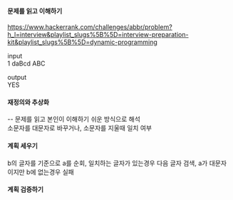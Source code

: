 #### 문제를 읽고 이해하기
https://www.hackerrank.com/challenges/abbr/problem?h_l=interview&playlist_slugs%5B%5D=interview-preparation-kit&playlist_slugs%5B%5D=dynamic-programming

input</br>
1
daBcd
ABC

output</br>
YES
 
#### 재정의와 추상화<br>
-- 문제를 읽고 본인이 이해하기 쉬운 방식으로 해석<br>
소문자를 대문자로 바꾸거나, 소문자를 지울때 일치 여부

#### 계획 세우기<br>
b의 글자를 기준으로 a를 순회, 일치하는 글자가 있는경우 다음 글자 검색, a가 대문자이지만 b에 없는경우 실패

#### 계획 검증하기
